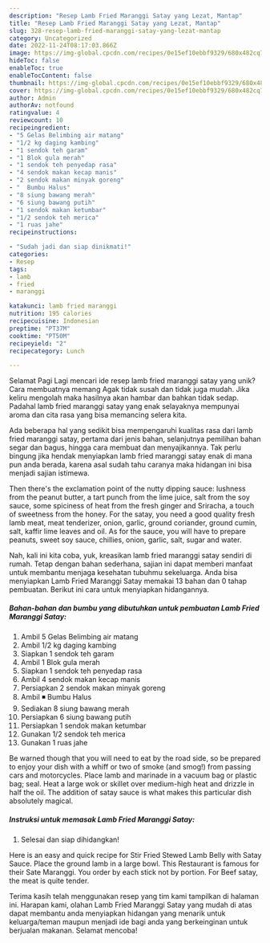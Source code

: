 ```yaml
---
description: "Resep Lamb Fried Maranggi Satay yang Lezat, Mantap"
title: "Resep Lamb Fried Maranggi Satay yang Lezat, Mantap"
slug: 328-resep-lamb-fried-maranggi-satay-yang-lezat-mantap
category: Uncategorized
date: 2022-11-24T08:17:03.866Z
image: https://img-global.cpcdn.com/recipes/0e15ef10ebbf9329/680x482cq70/lamb-fried-maranggi-satay-foto-resep-utama.jpg
hideToc: false
enableToc: true
enableTocContent: false
thumbnail: https://img-global.cpcdn.com/recipes/0e15ef10ebbf9329/680x482cq70/lamb-fried-maranggi-satay-foto-resep-utama.jpg
cover: https://img-global.cpcdn.com/recipes/0e15ef10ebbf9329/680x482cq70/lamb-fried-maranggi-satay-foto-resep-utama.jpg
author: Admin
authorAv: notfound
ratingvalue: 4
reviewcount: 10
recipeingredient:
- "5 Gelas Belimbing air matang"
- "1/2 kg daging kambing"
- "1 sendok teh garam"
- "1 Blok gula merah"
- "1 sendok teh penyedap rasa"
- "4 sendok makan kecap manis"
- "2 sendok makan minyak goreng"
- "  Bumbu Halus"
- "8 siung bawang merah"
- "6 siung bawang putih"
- "1 sendok makan ketumbar"
- "1/2 sendok teh merica"
- "1 ruas jahe"
recipeinstructions:

- "Sudah jadi dan siap dinikmati!"
categories:
- Resep
tags:
- lamb
- fried
- maranggi

katakunci: lamb fried maranggi 
nutrition: 195 calories
recipecuisine: Indonesian
preptime: "PT37M"
cooktime: "PT50M"
recipeyield: "2"
recipecategory: Lunch

---
```



Selamat Pagi Lagi mencari ide resep lamb fried maranggi satay yang unik? Cara membuatnya memang Agak tidak susah dan tidak juga mudah. Jika keliru mengolah maka hasilnya akan hambar dan bahkan tidak sedap. Padahal lamb fried maranggi satay yang enak selayaknya mempunyai aroma dan cita rasa yang bisa memancing selera kita.


Ada beberapa hal yang sedikit bisa mempengaruhi kualitas rasa dari lamb fried maranggi satay, pertama dari jenis bahan, selanjutnya pemilihan bahan segar dan bagus, hingga cara membuat dan menyajikannya. Tak perlu bingung jika hendak menyiapkan lamb fried maranggi satay enak di mana pun anda berada, karena asal sudah tahu caranya maka hidangan ini bisa menjadi sajian istimewa.

Then there&#39;s the exclamation point of the nutty dipping sauce: lushness from the peanut butter, a tart punch from the lime juice, salt from the soy sauce, some spiciness of heat from the fresh ginger and Sriracha, a touch of sweetness from the honey. For the satay, you need a good quality fresh lamb meat, meat tenderizer, onion, garlic, ground coriander, ground cumin, salt, kaffir lime leaves and oil. As for the sauce, you will have to prepare peanuts, sweet soy sauce, chillies, onion, garlic, salt, sugar and water.


Nah, kali ini kita coba, yuk, kreasikan lamb fried maranggi satay sendiri di rumah. Tetap dengan bahan sederhana, sajian ini dapat memberi manfaat untuk membantu menjaga kesehatan tubuhmu sekeluarga. Anda bisa menyiapkan Lamb Fried Maranggi Satay memakai 13 bahan dan 0 tahap pembuatan. Berikut ini cara untuk menyiapkan hidangannya.

<!--inarticleads1-->

##### Bahan-bahan dan bumbu yang dibutuhkan untuk pembuatan Lamb Fried Maranggi Satay:

1. Ambil 5 Gelas Belimbing air matang
1. Ambil 1/2 kg daging kambing
1. Siapkan 1 sendok teh garam
1. Ambil 1 Blok gula merah
1. Siapkan 1 sendok teh penyedap rasa
1. Ambil 4 sendok makan kecap manis
1. Persiapkan 2 sendok makan minyak goreng
1. Ambil  ◾ Bumbu Halus
1. Sediakan 8 siung bawang merah
1. Persiapkan 6 siung bawang putih
1. Persiapkan 1 sendok makan ketumbar
1. Gunakan 1/2 sendok teh merica
1. Gunakan 1 ruas jahe


Be warned though that you will need to eat by the road side, so be prepared to enjoy your dish with a whiff or two of smoke (and smog!) from passing cars and motorcycles. Place lamb and marinade in a vacuum bag or plastic bag; seal. Heat a large wok or skillet over medium-high heat and drizzle in half the oil. The addition of satay sauce is what makes this particular dish absolutely magical. 

<!--inarticleads2-->

##### Instruksi untuk memasak Lamb Fried Maranggi Satay:


1. Selesai dan siap dihidangkan!

Here is an easy and quick recipe for Stir Fried Stewed Lamb Belly with Satay Sauce. Place the ground lamb in a large bowl. This Restaurant is famous for their Sate Maranggi. You order by each stick not by portion. For Beef satay, the meat is quite tender. 

Terima kasih telah menggunakan resep yang tim kami tampilkan di halaman ini. Harapan kami, olahan Lamb Fried Maranggi Satay yang mudah di atas dapat membantu anda menyiapkan hidangan yang menarik untuk keluarga/teman maupun menjadi ide bagi anda yang berkeinginan untuk berjualan makanan. Selamat mencoba!
